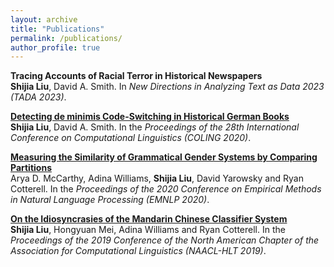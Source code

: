 ```yaml
---
layout: archive
title: "Publications"
permalink: /publications/
author_profile: true
---
```


<b>Tracing Accounts of Racial Terror in Historical Newspapers</b>
<br>
<b>Shijia Liu</b>, David A. Smith.
In <i>New Directions in Analyzing Text as Data 2023 (TADA 2023)</i>.

<b>[Detecting de minimis Code-Switching in Historical German Books](https://aclanthology.org/2020.coling-main.163/)</b>
<br>
<b>Shijia Liu</b>, David A. Smith.
In the <i>Proceedings of the 28th International Conference on Computational Linguistics (COLING 2020)</i>.

<b>[Measuring the Similarity of Grammatical Gender Systems by Comparing Partitions](https://aclanthology.org/2020.emnlp-main.456/)</b>
<br>
Arya D. McCarthy, Adina Williams, <b>Shijia Liu</b>, David Yarowsky and Ryan Cotterell.
In the <i>Proceedings of the 2020 Conference on Empirical Methods in Natural Language Processing (EMNLP 2020)</i>.

<b>[On the Idiosyncrasies of the Mandarin Chinese Classifier System](https://www.aclweb.org/anthology/N19-1415/)</b>
<br>
<b>Shijia Liu</b>, Hongyuan Mei, Adina Williams and Ryan Cotterell.
In the <i>Proceedings of the 2019 Conference of the North American Chapter of the Association for Computational Linguistics (NAACL-HLT 2019)</i>.

